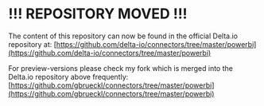 # !!! REPOSITORY MOVED !!!
The content of this repository can now be found in the official Delta.io repository at:
[https://github.com/delta-io/connectors/tree/master/powerbi](https://github.com/delta-io/connectors/tree/master/powerbi)

For preview-versions please check my fork which is merged into the Delta.io repository above frequently:
[https://github.com/gbrueckl/connectors/tree/master/powerbi](https://github.com/gbrueckl/connectors/tree/master/powerbi)
